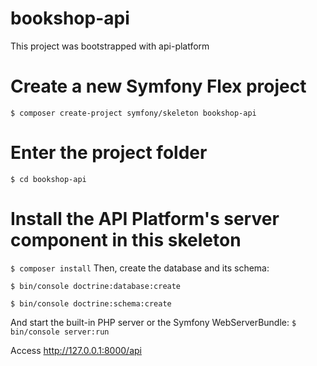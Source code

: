 # bookshop-api

This project was bootstrapped with api-platform
# Create a new Symfony Flex project
`$ composer create-project symfony/skeleton bookshop-api`

# Enter the project folder
`$ cd bookshop-api`
# Install the API Platform's server component in this skeleton
`$ composer install`
Then, create the database and its schema:

`$ bin/console doctrine:database:create`

`$ bin/console doctrine:schema:create`

And start the built-in PHP server or the Symfony WebServerBundle:
`$ bin/console server:run`

Access http://127.0.0.1:8000/api
